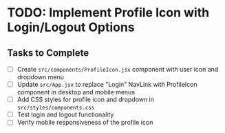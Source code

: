 # TODO: Implement Profile Icon with Login/Logout Options

## Tasks to Complete

- [ ] Create `src/components/ProfileIcon.jsx` component with user icon and dropdown menu
- [ ] Update `src/App.jsx` to replace "Login" NavLink with ProfileIcon component in desktop and mobile menus
- [ ] Add CSS styles for profile icon and dropdown in `src/styles/components.css`
- [ ] Test login and logout functionality
- [ ] Verify mobile responsiveness of the profile icon
